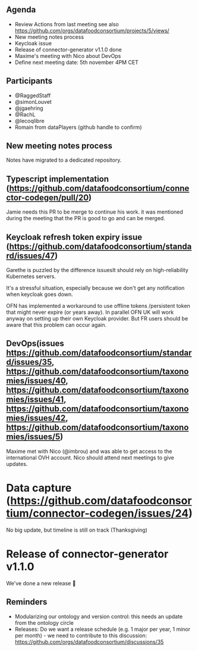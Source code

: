 ## Agenda

- Review Actions from last meeting see also https://github.com/orgs/datafoodconsortium/projects/5/views/
- New meeting notes process
- Keycloak issue
- Release of connector-generator v1.1.0 done
- Maxime's meeting with Nico about DevOps
- Define next meeting date: 5th november 4PM CET


## Participants

- @RaggedStaff
- @simonLouvet
- @jgaehring
- @RachL
- @lecoqlibre
- Romain from dataPlayers (github handle to confirm)

## New meeting notes process

Notes have migrated to a dedicated repository.

## Typescript implementation (https://github.com/datafoodconsortium/connector-codegen/pull/20)

Jamie needs this PR to be merge to continue his work. it was mentioned during the meeting that the PR is good to go and can be merged.

## Keycloak refresh token expiry issue (https://github.com/datafoodconsortium/standard/issues/47)

Garethe is puzzled by the difference issuesIt should rely on high-reliability Kubernetes servers.

It's a stressful situation, especially because we don't get any notification when keycloak goes down.

OFN has implemented a workaround to use offline tokens /persistent token that might never expire (or years away). In parallel OFN UK will work anyway on setting up their own Keycloak provider. But FR users should be aware that this problem can occur again.

## DevOps(issues https://github.com/datafoodconsortium/standard/issues/35, https://github.com/datafoodconsortium/taxonomies/issues/40, https://github.com/datafoodconsortium/taxonomies/issues/41, https://github.com/datafoodconsortium/taxonomies/issues/42, https://github.com/datafoodconsortium/taxonomies/issues/5) 

Maxime met with Nico (@imbrou) and was able to get access to the international OVH account. Nico should attend next meetings to give updates.

# Data capture (https://github.com/datafoodconsortium/connector-codegen/issues/24)

No big update, but timeline is still on track (Thanksgiving)

# Release of connector-generator v1.1.0

We've done a new release 🎉

## Reminders

- Modularizing our ontology and version control: this needs an update from the ontology circle
- Releases: Do we want a release schedule (e.g. 1 major per year, 1 minor per month) - we need to contribute to this discussion: https://github.com/orgs/datafoodconsortium/discussions/35
